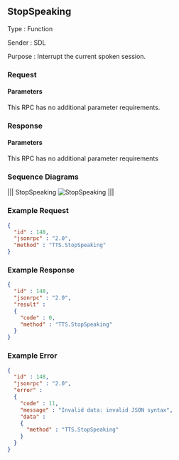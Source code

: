 ## StopSpeaking

Type
: Function

Sender
: SDL

Purpose
: Interrupt the current spoken session.

### Request

#### Parameters

This RPC has no additional parameter requirements.

### Response

#### Parameters

This RPC has no additional parameter requirements

### Sequence Diagrams
|||
StopSpeaking
![StopSpeaking](./assets/StopSpeaking.png)
|||

### Example Request

```json
{
  "id" : 148,
  "jsonrpc" : "2.0",
  "method" : "TTS.StopSpeaking"
}
```
### Example Response

```json
{
  "id" : 148,
  "jsonrpc" : "2.0",
  "result" :
  {
    "code" : 0,
    "method" : "TTS.StopSpeaking"
  }
}
```

### Example Error

```json
{
  "id" : 148,
  "jsonrpc" : "2.0",
  "error" :
  {
    "code" : 11,
    "message" : "Invalid data: invalid JSON syntax",
    "data" :
    {
      "method" : "TTS.StopSpeaking"
    }
  }
}
```
